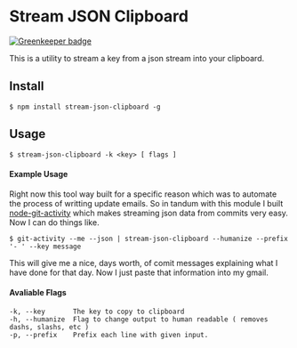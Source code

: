 # Stream JSON Clipboard

[![Greenkeeper badge](https://badges.greenkeeper.io/jcblw/stream-json-clipboard.svg)](https://greenkeeper.io/)

This is a utility to stream a key from a json stream into your clipboard. 

## Install

    $ npm install stream-json-clipboard -g
    
## Usage

    $ stream-json-clipboard -k <key> [ flags ]

#### Example Usage

Right now this tool way built for a specific reason which was to automate the process of writting update emails. So in tandum with this module I built [node-git-activity](http://github.com/jcblw/node-git-activity) which makes streaming json data from commits very easy. Now I can do things like.

    $ git-activity --me --json | stream-json-clipboard --humanize --prefix '- ' --key message

This will give me a nice, days worth, of comit messages explaining what I have done for that day. Now I just paste that information into my gmail.

#### Avaliable Flags

    -k, --key       The key to copy to clipboard
    -h, --humanize  Flag to change output to human readable ( removes dashs, slashs, etc )
    -p, --prefix    Prefix each line with given input.


